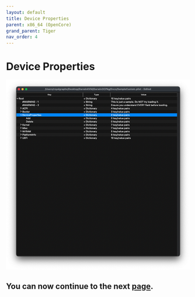 ```yaml
---
layout: default
title: Device Properties
parent: x86_64 (OpenCore)
grand_parent: Tiger
nav_order: 4
---
```


# Device Properties

<a href="https://raw.githubusercontent.com/royalgraphx/DarwinKVM/main/docs/assets/OpenCoreDeviceProperties.png"><img src="../../../assets/OpenCoreDeviceProperties.png" alt=""></a>


## You can now continue to the next <a href="../04-Kernel">page</a>.
